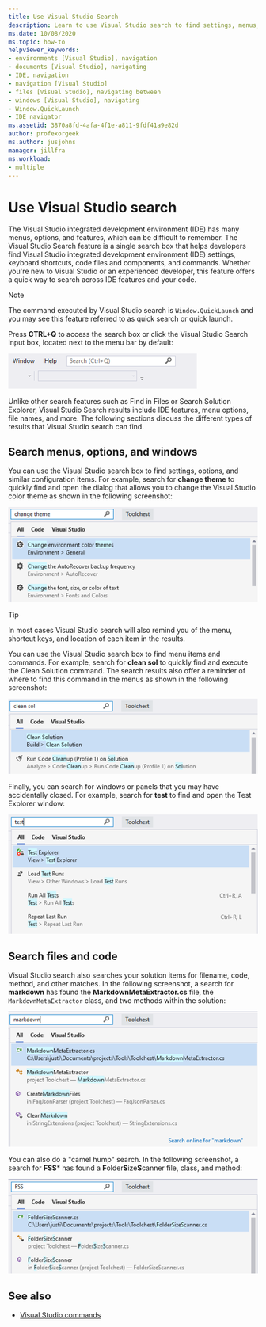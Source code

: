 ```yaml
---
title: Use Visual Studio Search
description: Learn to use Visual Studio search to find settings, menus, and code.
ms.date: 10/08/2020
ms.topic: how-to
helpviewer_keywords:
- environments [Visual Studio], navigation
- documents [Visual Studio], navigating
- IDE, navigation
- navigation [Visual Studio]
- files [Visual Studio], navigating between
- windows [Visual Studio], navigating
- Window.QuickLaunch
- IDE navigator
ms.assetid: 3870a8fd-4afa-4f1e-a811-9fdf41a9e82d
author: profexorgeek
ms.author: jusjohns
manager: jillfra
ms.workload:
- multiple
---
```


# Use Visual Studio search

The Visual Studio integrated development environment (IDE) has many menus, options, and features, which can be difficult to remember. The Visual Studio Search feature is a single search box that helps developers find Visual Studio integrated development environment (IDE) settings, keyboard shortcuts, code files and components, and commands. Whether you're new to Visual Studio or an experienced developer, this feature offers a quick way to search across IDE features and your code.

> [!NOTE]
> The command executed by Visual Studio search is `Window.QuickLaunch` and you may see this feature referred to as quick search or quick launch.

Press **CTRL+Q** to access the search box or click the Visual Studio Search input box, located next to the menu bar by default:

[![Visual Studio search box](media/visual-studio-search-cropped.png)](media/visual-studio-search.png#lightbox)

Unlike other search features such as Find in Files or Search Solution Explorer, Visual Studio Search results include IDE features, menu options, file names, and more. The following sections discuss the different types of results that Visual Studio search can find.

## Search menus, options, and windows

You can use the Visual Studio search box to find settings, options, and similar configuration items. For example, search for **change theme** to quickly find and open the dialog that allows you to change the Visual Studio color theme as shown in the following screenshot:

![Search Visual Studio settings and options](media/visual-studio-search-options.png)

> [!TIP]
> In most cases Visual Studio search will also remind you of the menu, shortcut keys, and location of each item in the results.

You can use the Visual Studio search box to find menu items and commands. For example, search for **clean sol** to quickly find and execute the Clean Solution command. The search results also offer a reminder of where to find this command in the menus as shown in the following screenshot:

![Search Visual Studio menu items and commands](media/visual-studio-search-menu.png)

Finally, you can search for windows or panels that you may have accidentally closed. For example, search for **test** to find and open the Test Explorer window:

![Search Visual Studio windows and panels](media/visual-studio-search-window.png)

## Search files and code

Visual Studio search also searches your solution items for filename, code, method, and other matches. In the following screenshot, a search for **markdown** has found the **MarkdownMetaExtractor.cs** file, the `MarkdownMetaExtractor` class, and two methods within the solution:

![Search files with Visual Studio search](media/visual-studio-search-files.png)

You can also do a "camel hump" search. In the following screenshot, a search for **FSS*** has found a **F**older**S**ize**S**canner file, class, and method:

![Camel hump search with Visual Studio search](media/visual-studio-search-camel.png)

## See also

- [Visual Studio commands](reference/visual-studio-commands.md)